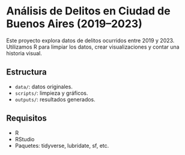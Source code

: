 # Análisis de Delitos en Ciudad de Buenos Aires (2019–2023)

Este proyecto explora datos de delitos ocurridos entre 2019 y 2023. Utilizamos R para limpiar los datos, crear visualizaciones y contar una historia visual.

## Estructura
- `data/`: datos originales.
- `scripts/`: limpieza y gráficos.
- `outputs/`: resultados generados.

## Requisitos
- R
- RStudio
- Paquetes: tidyverse, lubridate, sf, etc.
